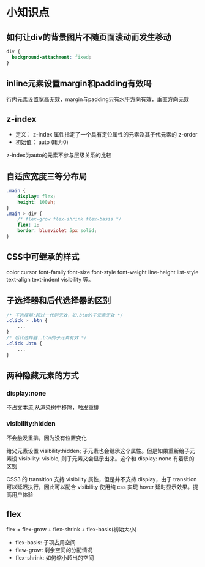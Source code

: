 # 小知识点

## 如何让div的背景图片不随页面滚动而发生移动

```css
div {
  background-attachment: fixed;
}
```

## inline元素设置margin和padding有效吗

行内元素设置宽高无效，margin与padding只有水平方向有效，垂直方向无效

## z-index

- 定义： z-index 属性指定了一个具有定位属性的元素及其子代元素的 z-order
- 初始值： auto (IE为0)

z-index为auto的元素不参与层级关系的比较

## 自适应宽度三等分布局

```css
.main {
    display: flex;
    height: 100vh;
}
.main > div {
    /* flex-grow flex-shrink flex-basis */
    flex: 1;
    border: blueviolet 5px solid;
}
```

## CSS中可继承的样式

color cursor font-family font-size font-style font-weight line-height list-style text-align text-indent visibility 等。

## 子选择器和后代选择器的区别

```css
/* 子选择器:超过一代则无效，如.btn的子元素无效 */
.click > .btn {
    ...
}
/* 后代选择器:.btn的子元素有效 */
.click .btn {
    ...
}
```

## 两种隐藏元素的方式

### display:none

不占文本流,从渲染树中移除，触发重排

### visibility:hidden

不会触发重排，因为没有位置变化

给父元素设置 visibility:hidden; 子元素也会继承这个属性。但是如果重新给子元素设 visibility: visible, 则子元素又会显示出来。这个和 display: none 有着质的区别

CSS3 的 transition 支持 visibility 属性，但是并不支持 display，由于 transition 可以延迟执行，因此可以配合 visibility 使用纯 css 实现 hover 延时显示效果。提高用户体验

## flex

flex = flex-grow + flex-shrink + flex-basis(初始大小)

- flex-basis: 子项占用空间
- flew-grow: 剩余空间的分配情况
- flex-shrink: 如何缩小超出的空间
